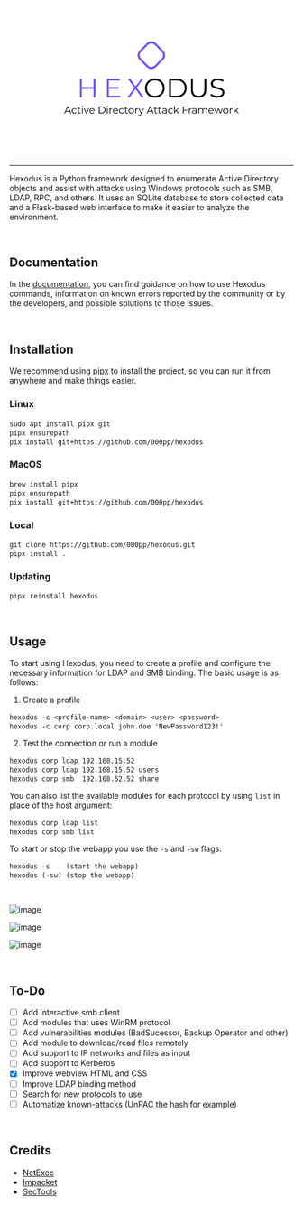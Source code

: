 <p align="center">
    <picture>
        <img src="img/logo_background_white.png">
    </picture>
</p>

<hr/>

Hexodus is a Python framework designed to enumerate Active Directory objects and assist with attacks using Windows protocols such as SMB, LDAP, RPC, and others. It uses an SQLite database to store collected data and a Flask-based web interface to make it easier to analyze the environment.

<br>

## Documentation
In the [documentation](https://github.com/000pp/hexodus/wiki), you can find guidance on how to use Hexodus commands, information on known errors reported by the community or by the developers, and possible solutions to those issues.

<br>

## Installation
We recommend using [pipx](https://github.com/pypa/pipx) to install the project, so you can run it from anywhere and make things easier.

### Linux
```
sudo apt install pipx git
pipx ensurepath
pix install git+https://github.com/000pp/hexodus
```

### MacOS
```
brew install pipx
pipx ensurepath
pix install git+https://github.com/000pp/hexodus
```

### Local
```
git clone https://github.com/000pp/hexodus.git
pipx install .
```

### Updating
```
pipx reinstall hexodus
```

<br>

## Usage

To start using Hexodus, you need to create a profile and configure the necessary information for LDAP and SMB binding. The basic usage is as follows:

1. Create a profile
```
hexodus -c <profile-name> <domain> <user> <password>
hexodus -c corp corp.local john.doe 'NewPassword123!'
```

2. Test the connection or run a module
```
hexodus corp ldap 192.168.15.52
hexodus corp ldap 192.168.15.52 users
hexodus corp smb  192.168.52.52 share
```

You can also list the available modules for each protocol by using `list` in place of the host argument:
```
hexodus corp ldap list
hexodus corp smb list
```

To start or stop the webapp you use the `-s` and `-sw` flags:
```
hexodus -s    (start the webapp)
hexodus (-sw) (stop the webapp)
```

<br>

![image](https://github.com/user-attachments/assets/650cff60-246c-4764-af0d-68b5a7d7070b)

![image](https://github.com/user-attachments/assets/fa553d83-069c-4fe0-878f-5f452603923f)

![image](https://github.com/user-attachments/assets/944fb9d7-ebc5-4083-910d-126e04b707d7)

<br>

## To-Do
- [ ] Add interactive smb client 
- [ ] Add modules that uses WinRM protocol 
- [ ] Add vulnerabilities modules (BadSucessor, Backup Operator and other)
- [ ] Add module to download/read files remotely
- [ ] Add support to IP networks and files as input
- [ ] Add support to Kerberos
- [x] Improve webview HTML and CSS
- [ ] Improve LDAP binding method
- [ ] Search for new protocols to use
- [ ] Automatize known-attacks (UnPAC the hash for example)

<br>

## Credits
- [NetExec](https://github.com/Pennyw0rth/NetExec)
- [Impacket](https://github.com/fortra/impacket)
- [SecTools](https://github.com/p0dalirius/sectools)
